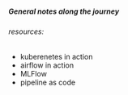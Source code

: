 ##### General notes along the journey
###### resources:
- kuberenetes in action
- airflow in action
- MLFlow
- pipeline as code